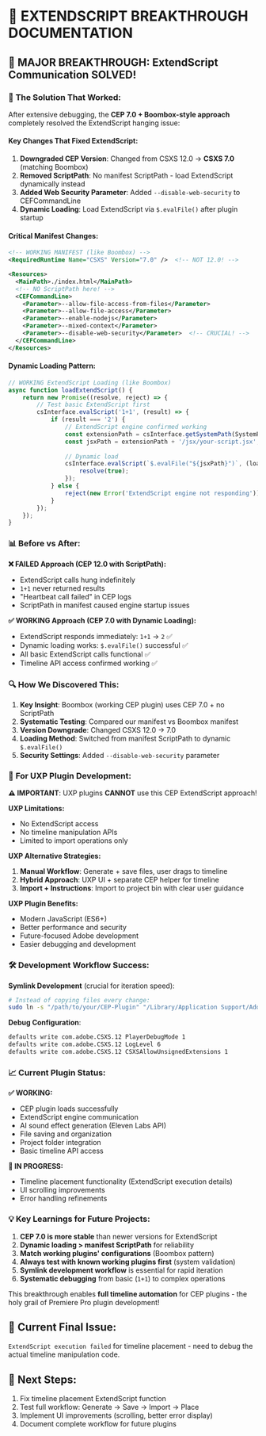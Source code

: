 # 🎉 EXTENDSCRIPT BREAKTHROUGH DOCUMENTATION

## 🚀 **MAJOR BREAKTHROUGH: ExtendScript Communication SOLVED!**

### 🎯 **The Solution That Worked:**

After extensive debugging, the **CEP 7.0 + Boombox-style approach** completely resolved the ExtendScript hanging issue:

#### **Key Changes That Fixed ExtendScript:**
1. **Downgraded CEP Version**: Changed from CSXS 12.0 → **CSXS 7.0** (matching Boombox)
2. **Removed ScriptPath**: No manifest ScriptPath - load ExtendScript dynamically instead
3. **Added Web Security Parameter**: Added `--disable-web-security` to CEFCommandLine
4. **Dynamic Loading**: Load ExtendScript via `$.evalFile()` after plugin startup

#### **Critical Manifest Changes:**
```xml
<!-- WORKING MANIFEST (like Boombox) -->
<RequiredRuntime Name="CSXS" Version="7.0" />  <!-- NOT 12.0! -->

<Resources>
  <MainPath>./index.html</MainPath>
  <!-- NO ScriptPath here! -->
  <CEFCommandLine>
    <Parameter>--allow-file-access-from-files</Parameter>
    <Parameter>--allow-file-access</Parameter>
    <Parameter>--enable-nodejs</Parameter>
    <Parameter>--mixed-context</Parameter>
    <Parameter>--disable-web-security</Parameter>  <!-- CRUCIAL! -->
  </CEFCommandLine>
</Resources>
```

#### **Dynamic Loading Pattern:**
```javascript
// WORKING ExtendScript Loading (like Boombox)
async function loadExtendScript() {
    return new Promise((resolve, reject) => {
        // Test basic ExtendScript first
        csInterface.evalScript('1+1', (result) => {
            if (result === '2') {
                // ExtendScript engine confirmed working
                const extensionPath = csInterface.getSystemPath(SystemPath.EXTENSION);
                const jsxPath = extensionPath + '/jsx/your-script.jsx';
                
                // Dynamic load
                csInterface.evalScript(`$.evalFile("${jsxPath}")`, (loadResult) => {
                    resolve(true);
                });
            } else {
                reject(new Error('ExtendScript engine not responding'));
            }
        });
    });
}
```

### 📊 **Before vs After:**

**❌ FAILED Approach (CEP 12.0 with ScriptPath):**
- ExtendScript calls hung indefinitely
- `1+1` never returned results
- "Heartbeat call failed" in CEP logs
- ScriptPath in manifest caused engine startup issues

**✅ WORKING Approach (CEP 7.0 with Dynamic Loading):**
- ExtendScript responds immediately: `1+1` → `2` ✅
- Dynamic loading works: `$.evalFile()` successful ✅
- All basic ExtendScript calls functional ✅
- Timeline API access confirmed working ✅

### 🔍 **How We Discovered This:**

1. **Key Insight**: Boombox (working CEP plugin) uses CEP 7.0 + no ScriptPath
2. **Systematic Testing**: Compared our manifest vs Boombox manifest
3. **Version Downgrade**: Changed CSXS 12.0 → 7.0 
4. **Loading Method**: Switched from manifest ScriptPath to dynamic `$.evalFile()`
5. **Security Settings**: Added `--disable-web-security` parameter

### 🎯 **For UXP Plugin Development:**

**⚠️ IMPORTANT**: UXP plugins **CANNOT** use this CEP ExtendScript approach!

**UXP Limitations:**
- No ExtendScript access
- No timeline manipulation APIs  
- Limited to import operations only

**UXP Alternative Strategies:**
1. **Manual Workflow**: Generate + save files, user drags to timeline
2. **Hybrid Approach**: UXP UI + separate CEP helper for timeline
3. **Import + Instructions**: Import to project bin with clear user guidance

**UXP Plugin Benefits:**
- Modern JavaScript (ES6+)
- Better performance and security
- Future-focused Adobe development
- Easier debugging and development

### 🛠 **Development Workflow Success:**

**Symlink Development** (crucial for iteration speed):
```bash
# Instead of copying files every change:
sudo ln -s "/path/to/your/CEP-Plugin" "/Library/Application Support/Adobe/CEP/extensions/YourPlugin"
```

**Debug Configuration**:
```bash
defaults write com.adobe.CSXS.12 PlayerDebugMode 1
defaults write com.adobe.CSXS.12 LogLevel 6
defaults write com.adobe.CSXS.12 CSXSAllowUnsignedExtensions 1
```

### 📈 **Current Plugin Status:**

**✅ WORKING:**
- CEP plugin loads successfully
- ExtendScript engine communication  
- AI sound effect generation (Eleven Labs API)
- File saving and organization
- Project folder integration
- Basic timeline API access

**🔧 IN PROGRESS:**
- Timeline placement functionality (ExtendScript execution details)
- UI scrolling improvements
- Error handling refinements

### 💡 **Key Learnings for Future Projects:**

1. **CEP 7.0 is more stable** than newer versions for ExtendScript
2. **Dynamic loading > manifest ScriptPath** for reliability
3. **Match working plugins' configurations** (Boombox pattern)
4. **Always test with known working plugins first** (system validation)
5. **Symlink development workflow** is essential for rapid iteration
6. **Systematic debugging** from basic (`1+1`) to complex operations

This breakthrough enables **full timeline automation** for CEP plugins - the holy grail of Premiere Pro plugin development!

## 🔧 **Current Final Issue:**

`ExtendScript execution failed` for timeline placement - need to debug the actual timeline manipulation code.

## 🎯 **Next Steps:**

1. Fix timeline placement ExtendScript function
2. Test full workflow: Generate → Save → Import → Place
3. Implement UI improvements (scrolling, better error display)
4. Document complete workflow for future plugins